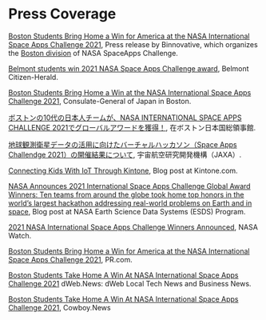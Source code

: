 # Press Coverage

[Boston Students Bring Home a Win for America at the NASA International Space Apps Challenge 2021](http://www.binnovative.org/2021/12/10/2021-isac-globalwinner/), Press release by Binnovative, which organizes the [Boston division](http://www.binnovative.org/2021/09/27/isac2021_open/) of NASA SpaceApps Challenge.

[Belmont students win 2021 NASA Space Apps Challenge award](https://www.wickedlocal.com/story/belmont-citizen-herald/2021/12/23/belmont-students-win-national-2021-nasa-hackathon-award/9000490002/), Belmont Citizen-Herald.

[Boston Students Bring Home a Win at the NASA International Space Apps Challenge 2021](https://www.boston.us.emb-japan.go.jp/itpr_en/nasahackathon2021.html), Consulate-General of Japan in Boston.

[ボストンの10代の日本人チームが、NASA INTERNATIONAL SPACE APPS CHALLENGE 2021でグローバルアワードを獲得！](https://www.boston.us.emb-japan.go.jp/itpr_ja/nasahackathon2021.html), 在ボストン日本国総領事館.

[地球観測衛星データの活用に向けたバーチャルハッカソン（Space Apps Challendge 2021）の開催結果について](https://www.satnavi.jaxa.jp/ja/news/2021/12/17/6255/index.html), 宇宙航空研究開発機構（JAXA）.

[Connecting Kids With IoT Through Kintone](https://blog.kintone.com/company-news/connecting-kids-with-iot-during-the-course-of-covid), Blog post at Kintone.com.

[NASA Announces 2021 International Space Apps Challenge Global Award Winners: Ten teams from around the globe took home top honors in the world’s largest hackathon addressing real-world problems on Earth and in space](https://earthdata.nasa.gov/learn/articles/spaceapps-2021-winners), Blog post at NASA Earth Science Data Systems (ESDS) Program.

[2021 NASA International Space Apps Challenge Winners Announced](http://nasawatch.com/archives/2021/12/2021-nasa-space.html), NASA Watch.

[Boston Students Bring Home a Win for America at the NASA International Space Apps Challenge 2021](https://www.pr.com/press-release/851037), PR.com.

[Boston Students Take Home A Win At NASA International Space Apps Challenge 2021](https://dweb.news/2021/12/11/business-boston-students-take-home-a-win-at-nasa-international-space-apps-challenge-2020/) dWeb.News: dWeb Local Tech News and Business News.

[Boston Students Take Home A Win At NASA International Space Apps Challenge 2021](https://cowboy.news/news/dweb-news-business-news/2021/12/11/business-boston-students-take-home-a-win-at-nasa-international-space-apps-challenge-2020/), Cowboy.News
